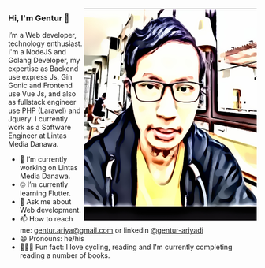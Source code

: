 <img align="right" src="https://github.com/gaspan/gaspan/blob/master/Me_illustration.png" alt="Illustration of Gaspan" 
width=350px height=430px/>

### Hi, I'm Gentur 👋

I’m a Web developer, technology enthusiast. I'm a NodeJS and Golang Developer, my expertise as Backend use express Js, Gin Gonic and Frontend use Vue Js, and also as fullstack engineer use PHP (Laravel) and Jquery. I currently work as a Software Engineer at Lintas Media Danawa. 

- 📱  I’m currently working on Lintas Media Danawa.
- 🤓 I’m currently learning Flutter.
- 💬  Ask me about Web development.
- 📫  How to reach me: gentur.ariya@gmail.com or linkedin [@gentur-ariyadi](https://www.linkedin.com/in/gentur-ariyadi-47851b106/)
- 😄  Pronouns: he/his
- 🚴🏽‍♀️  Fun fact: I love cycling, reading and I'm currently completing reading a number of books.
